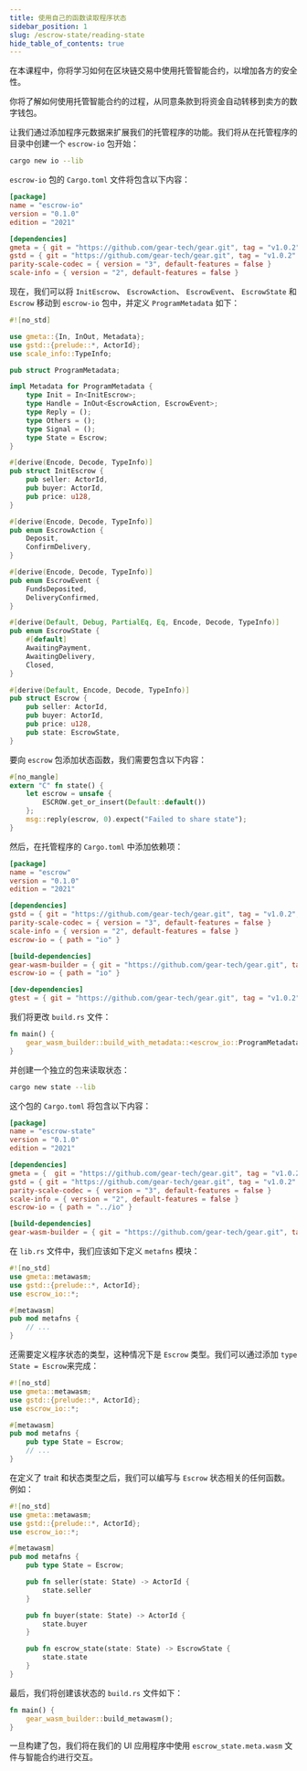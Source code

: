 ```yaml
---
title: 使用自己的函数读取程序状态
sidebar_position: 1
slug: /escrow-state/reading-state
hide_table_of_contents: true
---
```


在本课程中，你将学习如何在区块链交易中使用托管智能合约，以增加各方的安全性。

你将了解如何使用托管智能合约的过程，从同意条款到将资金自动转移到卖方的数字钱包。

让我们通过添加程序元数据来扩展我们的托管程序的功能。我们将从在托管程序的目录中创建一个 `escrow-io` 包开始：

```bash
cargo new io --lib
```

`escrow-io` 包的 `Cargo.toml` 文件将包含以下内容：

```toml title="io/Cargo.toml"
[package]
name = "escrow-io"
version = "0.1.0"
edition = "2021"

[dependencies]
gmeta = { git = "https://github.com/gear-tech/gear.git", tag = "v1.0.2" }
gstd = { git = "https://github.com/gear-tech/gear.git", tag = "v1.0.2" }
parity-scale-codec = { version = "3", default-features = false }
scale-info = { version = "2", default-features = false }
```

现在，我们可以将 `InitEscrow`、 `EscrowAction`、 `EscrowEvent`、 `EscrowState` 和 `Escrow` 移动到 `escrow-io` 包中，并定义 `ProgramMetadata` 如下：

```rust title="io/src/lib.rs"
#![no_std]

use gmeta::{In, InOut, Metadata};
use gstd::{prelude::*, ActorId};
use scale_info::TypeInfo;

pub struct ProgramMetadata;

impl Metadata for ProgramMetadata {
    type Init = In<InitEscrow>;
    type Handle = InOut<EscrowAction, EscrowEvent>;
    type Reply = ();
    type Others = ();
    type Signal = ();
    type State = Escrow;
}

#[derive(Encode, Decode, TypeInfo)]
pub struct InitEscrow {
    pub seller: ActorId,
    pub buyer: ActorId,
    pub price: u128,
}

#[derive(Encode, Decode, TypeInfo)]
pub enum EscrowAction {
    Deposit,
    ConfirmDelivery,
}

#[derive(Encode, Decode, TypeInfo)]
pub enum EscrowEvent {
    FundsDeposited,
    DeliveryConfirmed,
}

#[derive(Default, Debug, PartialEq, Eq, Encode, Decode, TypeInfo)]
pub enum EscrowState {
    #[default]
    AwaitingPayment,
    AwaitingDelivery,
    Closed,
}

#[derive(Default, Encode, Decode, TypeInfo)]
pub struct Escrow {
    pub seller: ActorId,
    pub buyer: ActorId,
    pub price: u128,
    pub state: EscrowState,
}
```

要向 `escrow` 包添加状态函数，我们需要包含以下内容：

```rust title="src/lib.rs"
#[no_mangle]
extern "C" fn state() {
    let escrow = unsafe {
        ESCROW.get_or_insert(Default::default())
    };
    msg::reply(escrow, 0).expect("Failed to share state");
}
```

然后，在托管程序的 `Cargo.toml` 中添加依赖项：

```toml title="Cargo.toml"
[package]
name = "escrow"
version = "0.1.0"
edition = "2021"

[dependencies]
gstd = { git = "https://github.com/gear-tech/gear.git", tag = "v1.0.2", features = ["debug"] }
parity-scale-codec = { version = "3", default-features = false }
scale-info = { version = "2", default-features = false }
escrow-io = { path = "io" }

[build-dependencies]
gear-wasm-builder = { git = "https://github.com/gear-tech/gear.git", tag = "v1.0.2", features = ["wasm-opt"] }
escrow-io = { path = "io" }

[dev-dependencies]
gtest = { git = "https://github.com/gear-tech/gear.git", tag = "v1.0.2" }
```

我们将更改 `build.rs` 文件：

```rust title="build.rs"
fn main() {
    gear_wasm_builder::build_with_metadata::<escrow_io::ProgramMetadata>();
}
```

并创建一个独立的包来读取状态：

```bash
cargo new state --lib
```

这个包的 `Cargo.toml` 将包含以下内容：

```toml title="state/Cargo.toml"
[package]
name = "escrow-state"
version = "0.1.0"
edition = "2021"

[dependencies]
gmeta = {  git = "https://github.com/gear-tech/gear.git", tag = "v1.0.2", features = ["codegen"] }
gstd = { git = "https://github.com/gear-tech/gear.git", tag = "v1.0.2" }
parity-scale-codec = { version = "3", default-features = false }
scale-info = { version = "2", default-features = false }
escrow-io = { path = "../io" }

[build-dependencies]
gear-wasm-builder = { git = "https://github.com/gear-tech/gear.git", tag = "v1.0.2", features = ["metawasm", "wasm-opt"] }
```

在 `lib.rs` 文件中，我们应该如下定义 `metafns` 模块：

```rust title="state/src/lib.rs"
#![no_std]
use gmeta::metawasm;
use gstd::{prelude::*, ActorId};
use escrow_io::*;

#[metawasm]
pub mod metafns {
    // ...
}
```

还需要定义程序状态的类型，这种情况下是 `Escrow` 类型。我们可以通过添加 `type State = Escrow`来完成：

```rust title="state/src/lib.rs"
#![no_std]
use gmeta::metawasm;
use gstd::{prelude::*, ActorId};
use escrow_io::*;

#[metawasm]
pub mod metafns {
    pub type State = Escrow;
    // ...
}
```

在定义了 trait 和状态类型之后，我们可以编写与 `Escrow` 状态相关的任何函数。例如：

```rust title="state/src/lib.rs"
#![no_std]
use gmeta::metawasm;
use gstd::{prelude::*, ActorId};
use escrow_io::*;

#[metawasm]
pub mod metafns {
    pub type State = Escrow;

    pub fn seller(state: State) -> ActorId {
        state.seller
    }

    pub fn buyer(state: State) -> ActorId {
        state.buyer
    }

    pub fn escrow_state(state: State) -> EscrowState {
        state.state
    }
}
```

最后，我们将创建该状态的 `build.rs` 文件如下：

```rust title="state/build.rs"
fn main() {
    gear_wasm_builder::build_metawasm();
}
```

一旦构建了包，我们将在我们的 UI 应用程序中使用 `escrow_state.meta.wasm` 文件与智能合约进行交互。
